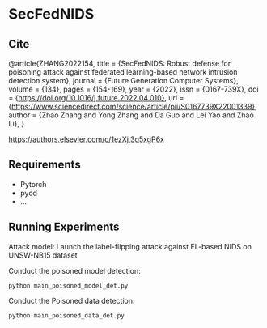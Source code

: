 # SecFedNIDS

## Cite 
@article{ZHANG2022154,
title = {SecFedNIDS: Robust defense for poisoning attack against federated learning-based network intrusion detection system},
journal = {Future Generation Computer Systems},
volume = {134},
pages = {154-169},
year = {2022},
issn = {0167-739X},
doi = {https://doi.org/10.1016/j.future.2022.04.010},
url = {https://www.sciencedirect.com/science/article/pii/S0167739X22001339},
author = {Zhao Zhang and Yong Zhang and Da Guo and Lei Yao and Zhao Li},
}

https://authors.elsevier.com/c/1ezXj,3q5xgP6x

## Requirements 
- Pytorch
- pyod
- ...

## Running Experiments
Attack model: Launch the label-flipping attack against FL-based NIDS on UNSW-NB15 dataset 

Conduct the poisoned model detection:

```
python main_poisoned_model_det.py 
```
Conduct the Poisoned data detection:

```
python main_poisoned_data_det.py
```

